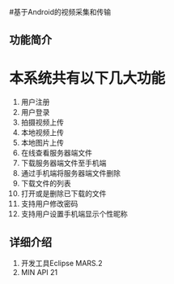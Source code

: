 #基于Android的视频采集和传输
## 功能简介
# 本系统共有以下几大功能
1. 用户注册
2. 用户登录
3. 拍摄视频上传
4. 本地视频上传
5. 本地图片上传
6. 在线查看服务器端文件
7. 下载服务器端文件至手机端
8. 通过手机端将服务器端文件删除
9. 下载文件的列表
10. 打开或是删除已下载的文件
11. 支持用户修改密码
12. 支持用户设置手机端显示个性昵称

## 详细介绍
1. 开发工具Eclipse MARS.2
2. MIN API 21
